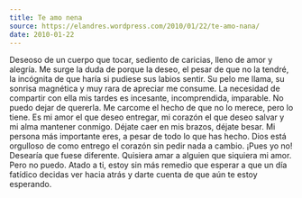 ```yaml
---
title: Te amo nena
source: https://elandres.wordpress.com/2010/01/22/te-amo-nana/
date: 2010-01-22
---
```


Deseoso de un cuerpo que tocar, sediento de caricias, lleno de amor y alegría. Me surge la duda de porque la deseo, el pesar de que no la tendré, la incógnita de que haría si pudiese sus labios sentir. Su pelo me llama, su sonrisa magnética y muy rara de apreciar me consume. La necesidad de compartir con ella mis tardes es incesante, incomprendida, imparable. No puedo dejar de quererla. Me carcome el hecho de que no lo merece, pero lo tiene. Es mi amor el que deseo entregar, mi corazón el que deseo salvar y mi alma mantener conmigo. Déjate caer en mis brazos, déjate besar. Mi persona más importante eres, a pesar de todo lo que has hecho. Dios está orgulloso de como entrego el corazón sin pedir nada a cambio. ¡Pues yo no! Desearía que fuese diferente. Quisiera amar a alguien que siquiera mi amor. Pero no puedo. Atado a ti, estoy sin más remedio que esperar a que un día fatídico decidas ver hacia atrás y darte cuenta de que aún te estoy esperando.
